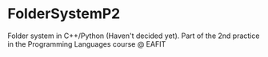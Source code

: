 # FolderSystemP2
Folder system in C++/Python (Haven't decided yet). Part of the 2nd practice in the Programming Languages course @ EAFIT

